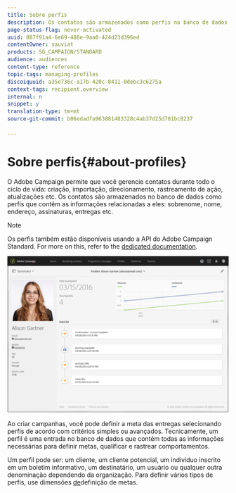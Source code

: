 ```yaml
---
title: Sobre perfis
description: Os contatos são armazenados como perfis no banco de dados do Campaign e atualizados durante todo o ciclo de vida.
page-status-flag: never-activated
uuid: 087f91a4-6e69-488e-9aa0-424d23d396ed
contentOwner: sauviat
products: SG_CAMPAIGN/STANDARD
audience: audiences
content-type: reference
topic-tags: managing-profiles
discoiquuid: a35e736c-a17b-420c-8411-0debc3c6275a
context-tags: recipient,overview
internal: n
snippet: y
translation-type: tm+mt
source-git-commit: b06edadfa963881403328c4ab37d25d701bc8237

---
```



# Sobre perfis{#about-profiles}

O Adobe Campaign permite que você gerencie contatos durante todo o ciclo de vida: criação, importação, direcionamento, rastreamento de ação, atualizações etc. Os contatos são armazenados no banco de dados como perfis que contêm as informações relacionadas a eles: sobrenome, nome, endereço, assinaturas, entregas etc.

>[!NOTE]
>
>Os perfis também estão disponíveis usando a API do Adobe Campaign Standard. For more on this, refer to the [dedicated documentation](../../api/using/managing-profiles.md).

![](assets/marketing_history.png)

Ao criar campanhas, você pode definir a meta das entregas selecionando perfis de acordo com critérios simples ou avançados. Tecnicamente, um perfil é uma entrada no banco de dados que contém todas as informações necessárias para definir metas, qualificar e rastrear comportamentos.

Um perfil pode ser: um cliente, um cliente potencial, um indivíduo inscrito em um boletim informativo, um destinatário, um usuário ou qualquer outra denominação dependendo da organização. Para definir vários tipos de perfis, use dimensões [de](../../automating/using/query.md#targeting-dimensions-and-resources)definição de metas.

